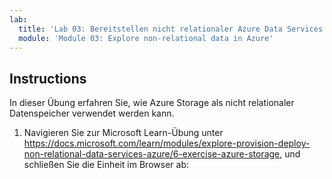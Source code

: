 ```yaml
---
lab:
  title: 'Lab 03: Bereitstellen nicht relationaler Azure Data Services'
  module: 'Module 03: Explore non-relational data in Azure'
---
```


## <a name="instructions"></a>Instructions
In dieser Übung erfahren Sie, wie Azure Storage als nicht relationaler Datenspeicher verwendet werden kann.

1.  Navigieren Sie zur Microsoft Learn-Übung unter https://docs.microsoft.com/learn/modules/explore-provision-deploy-non-relational-data-services-azure/6-exercise-azure-storage, und schließen Sie die Einheit im Browser ab: 
